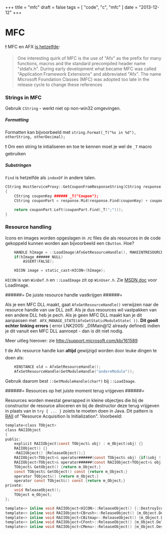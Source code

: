 +++
title = "mfc"
draft = false
tags = [
    "code",
    "c",
    "mfc"
]
date = "2013-12-12"
+++
# MFC 

:exclamation: MFC en AFX [is hetzelfde](http://en.wikipedia.org/wiki/Microsoft_Foundation_Class_Library):

> One interesting quirk of MFC is the use of "Afx" as the prefix for many functions, macros and the standard precompiled header name "stdafx.h". During early development what became MFC was called "Application Framework Extensions" and abbreviated "Afx". The name Microsoft Foundation Classes (MFC) was adopted too late in the release cycle to change these references

### Strings in MFC 

Gebruik `CString` - werkt niet op non-win32 omgevingen.

##### Formatting 

Formatten kan bijvoorbeeld met `string.Format(_T("%s in %d"), otherString, otherDecimal);`

:exclamation: Om een string te intialiseren en toe te kennen moet je wel de `_T` macro gebruiken

##### Substringen 

`Find` is hetzelfde als `indexOf` in andere talen. 

```c++
CString HostServiceProxy::GetCouponFromResponseString(CString response)
{
	CString couponKey ###### _T("Coupon");
	CString couponPart = response.Mid(response.Find(couponKey) + couponKey.GetLength());

	return couponPart.Left(couponPart.Find(_T(";")));
}
```

### Resource handling 

Icons en images worden opgeslagen in .rc files die als resources in de code gekoppeld kunnen worden aan bijvoorbeeld een `CButton`. Hoe? 

```c
	HANDLE hImage = ::LoadImage(AfxGetResourceHandle(), MAKEINTRESOURCE(resourceId), IMAGE_ICON, 16, 15, LR_DEFAULTCOLOR);
	if(hImage ###### NULL)
		ASSERT(FALSE);	

	HICON image = static_cast<HICON>(hImage);
```

`HICON` is van `WinDef.h` en `::LoadImage` zit op `WinUser.h`. Zie [MSDN doc](http://msdn.microsoft.com/en-us/library/windows/desktop/ms648045(v=vs.85).aspx) voor LoadImage. 

######= De juiste resource handle vastkrijgen ######=

Als je een MFC DLL maakt, gaat `AfxGetResourceHandle()` verwijzen naar de resource handle van uw DLL zelf. Als je dus resources wil vastpakken van een andere DLL heb je pech. Als je geen MFC DLL maakt kan je dit aanpassen met ` AFX_MANAGE_STATE(AfxGetStaticModuleState( ))`. **Dit gooit echter linking errors** ( error LNK2005: _DllMain@12 already defined) indien je dit vanuit een MFC DLL aanroept - dan is dit niet nodig. 

Meer uitleg hierover: zie http://support.microsoft.com/kb/161589

:exclamation: de Afx resource handle kan **altijd** gewijzigd worden door leuke dingen te doen als:

```c
	HINSTANCE old = AfxGetResourceHandle();
	AfxSetResourceHandle(GetModuleHandle("andereModule"));
```

Gebruik daarom best `::GetModuleHandle(char*)` bij `::LoadImage`. 

######= Resources op het juiste moment terug vrijgeven ######=

Resources worden meestal gewrapped in kleine objectjes die bij de constructor de resource alloceren en bij de destructor deze terug vrijgeven in plaats van in `try { ... }` zoiets te moeten doen in Java. Dit pattern is [RAII](http://en.wikipedia.org/wiki/Resource_Acquisition_Is_Initialization) of "Resource Acquisition Is Initialization". Voorbeeld:

```c
template<class TObject>
class RAIIObject
{
public:
	explicit RAIIObject(const TObject& obj) : m_Object(obj) {}
	RAIIObject() {}
	~RAIIObject() {ReleaseObject();}
	RAIIObject<TObject>& operator######(const TObject& obj) {if(&obj ! &m_Object) {ReleaseObject(); m_Object = obj;} return *this;}
	RAIIObject<TObject>& operator######(const RAIIObject<TObject>& obj) {if(&obj ! this) {ReleaseObject(); m_Object = obj;} return *this;}
	TObject& GetObject() {return m_Object;}
	const TObject& GetObject() const {return m_Object;}
	operator TObject&() {return m_Object;}
	operator const TObject&() const {return m_Object;}
private:
	void ReleaseObject();
	TObject m_Object;
};

template<> inline void RAIIObject<HICON>::ReleaseObject() {::DestroyIcon(m_Object); m_Object = NULL;}
template<> inline void RAIIObject<CBrush>::ReleaseObject() {m_Object.DeleteObject();}
template<> inline void RAIIObject<CBitmap>::ReleaseObject() {m_Object.DeleteObject();}
template<> inline void RAIIObject<CFont>::ReleaseObject() {m_Object.DeleteObject();}
template<> inline void RAIIObject<CMenu>::ReleaseObject() {m_Object.DestroyMenu();}
```
